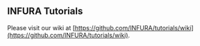 ## INFURA Tutorials

Please visit our wiki at [https://github.com/INFURA/tutorials/wiki](https://github.com/INFURA/tutorials/wiki).

